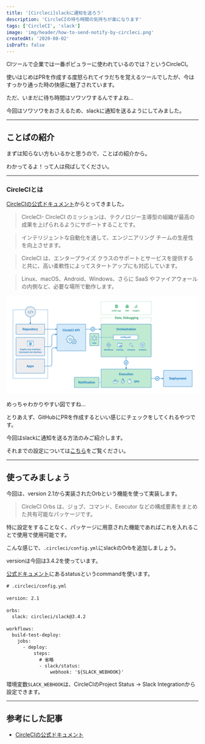 ```yaml
---
title: '[Circleci]slackに通知を送ろう'
description: 'CircleCIの待ち時間の気持ちが楽になります'
tags: ['CircleCI', 'slack']
image: 'img/header/how-to-send-notify-by-circleci.png'
createdAt: '2020-08-02'
isDraft: false
---
```


CIツールで企業では一番ポピュラーに使われているのでは？というCircleCI。

使いはじめはPRを作成する度怒られてイラだちを覚えるツールでしたが、今はすっかり通った時の快感に魅了されています。

ただ、いまだに待ち時間はソワソワするんですよね…

今回はソワソワをおさえるため、slackに通知を送るようにしてみました。

-------

<!--more-->

## ことばの紹介

まずは知らない方もいるかと思うので、ことばの紹介から。

わかってるよ！って人は飛ばしてください。

-------

### CircleCIとは

[CircleCIの公式ドキュメント](https://circleci.com/docs/ja/2.0/about-circleci/)からとってきました。

> CircleCI- CircleCI のミッションは、テクノロジー主導型の組織が最高の成果を上げられるようにサポートすることです。

> インテリジェントな自動化を通して、エンジニアリング チームの生産性を向上させます。

> CircleCI は、エンタープライズ クラスのサポートとサービスを提供すると共に、高い柔軟性によってスタートアップにも対応しています。

> Linux、macOS、Android、Windows、さらに SaaS やファイアウォールの内側など、必要な場所で動作します。

![CircleCI](articles/img/how-to-send-notify-by-circleci/1.png)

めっちゃわかりやすい図ですね…

とりあえず、GitHubにPRを作成するといい感じにチェックをしてくれるやつです。

今回はslackに通知を送る方法のみご紹介します。

それまでの設定については[こちら](../how-to-use-circleci/)をご覧ください。

-------

## 使ってみましょう

今回は、version 2.1から実装されたOrbという機能を使って実装します。

> CircleCI Orbs は、ジョブ、コマンド、Executor などの構成要素をまとめた共有可能なパッケージです。

特に設定をすることなく、パッケージに用意された機能であればこれを入れることで使用で使用可能です。

こんな感じで、`.circleci/config.yml`にslackのOrbを追加しましょう。

versionは今回は3.4.2を使っています。

[公式ドキュメント](https://circleci.com/orbs/registry/orb/circleci/slack)にあるstatusというcommandを使います。

```
# .circleci/config.yml

version: 2.1

orbs:
  slack: circleci/slack@3.4.2

workflows:
  build-test-deploy:
    jobs:
      - deploy:
          steps:
            # 省略
            - slack/status:
                webhook: '${SLACK_WEBHOOK}'
```

環境変数`SLACK_WEBHOOK`は、CircleCIのProject Status → Slack Integrationから設定できます。

-------

## 参考にした記事

- [CircleCIの公式ドキュメント](https://circleci.com/docs/ja/2.0/about-circleci/)
